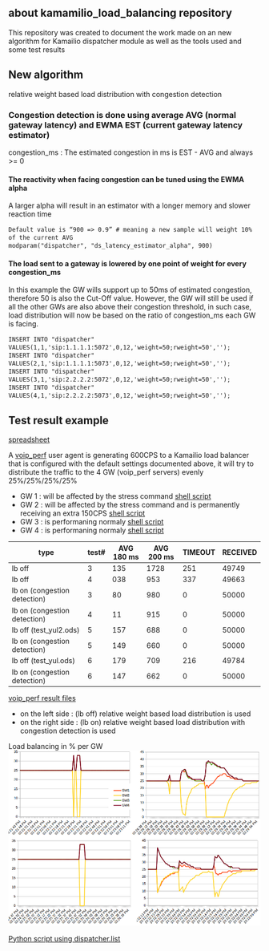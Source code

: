 
## about kamamilio_load_balancing repository

This repository was created to document the work made on an new algorithm for Kamailio dispatcher module
as well as the tools used and some test results 

## New algorithm
relative weight based load distribution with congestion detection

### Congestion detection is done using average AVG (normal gateway latency) and EWMA EST (current gateway latency estimator)

congestion_ms : The estimated congestion in ms is EST - AVG and always >= 0

#### The reactivity when facing congestion can be tuned using the EWMA alpha
A larger alpha will result in an estimator with a longer memory and slower reaction time  

```
Default value is “900 => 0.9” # meaning a new sample will weight 10% of the current AVG 
modparam("dispatcher", "ds_latency_estimator_alpha", 900)
```

#### The load sent to a gateway is lowered by one point of weight for every congestion_ms

In this example the GW wills support up to 50ms of estimated congestion, therefore 50 is also the Cut-Off value.
However, the GW will still be used if all the other GWs are also above their congestion threshold, in such case, load distribution will now be based on the ratio of congestion_ms each GW is facing.

```
INSERT INTO "dispatcher" VALUES(1,1,'sip:1.1.1.1:5072',0,12,'weight=50;rweight=50','');
INSERT INTO "dispatcher" VALUES(2,1,'sip:1.1.1.1:5073',0,12,'weight=50;rweight=50','');
INSERT INTO "dispatcher" VALUES(3,1,'sip:2.2.2.2:5072',0,12,'weight=50;rweight=50','');
INSERT INTO "dispatcher" VALUES(4,1,'sip:2.2.2.2:5073',0,12,'weight=50;rweight=50','');
```



## Test result example 
[spreadsheet](https://github.com/jchavanton/kam_load_balancing/blob/master/A-B.ods)

A [voip_perf](https://github.com/jchavanton/voip_perf)  user agent is generating 600CPS to a Kamailio load balancer that is configured with the default settings documented above, it will try to distribute the traffic to the 4 GW (voip_perf servers) evenly 25%/25%/25%/25%

* GW 1 : will be affected by the stress command [shell script](https://github.com/jchavanton/kam_load_balancing/blob/master/scenario/server3.sh) 
* GW 2 : will be affected by the stress command and is permanently receiving an extra 150CPS [shell script](https://github.com/jchavanton/kam_load_balancing/blob/master/scenario/server3.sh) 
* GW 3 : is performaning normaly [shell script](https://github.com/jchavanton/kam_load_balancing/blob/master/scenario/server1.sh) 
* GW 4 : is performaning normaly [shell script](https://github.com/jchavanton/kam_load_balancing/blob/master/scenario/server1.sh) 


type|test#|AVG 180 ms|AVG 200 ms|TIMEOUT|RECEIVED
----|-----|--------|--------|-------|--------
lb off|3|135|1728|251|49749
lb off|4|038|953|337|49663
lb on (congestion detection)|3|80|980|0|50000
lb on (congestion detection)|4|11|915|0|50000
lb off (test_yul2.ods)|5|157|688|0|50000
lb on (congestion detection)|5|149|660|0|50000
lb off (test_yul.ods)|6|179|709|216|49784
lb on (congestion detection) |6|147|662|0|50000

[voip_perf result files](https://github.com/jchavanton/kam_load_balancing/tree/master/stats)

* on the left side : (lb off) relative weight based load distribution is used
* on the right side : (lb on) relative weight based load distribution with congestion detection is used

Load balancing in % per GW
![result graphs](stats/res.jpg)

[Python script using dispatcher.list](https://github.com/jchavanton/kam_load_balancing/blob/master/scenario/ds_check.pl)
